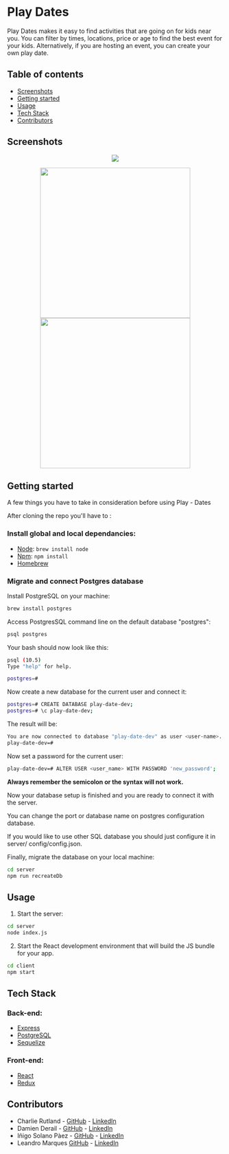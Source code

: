 
# Play Dates

<p>
Play Dates makes it easy to find activities that are going on for kids near you.  You can filter by times, locations, price or age to find the best event for your kids. Alternatively, if you are hosting an event, you can create your own play date.
</p>

## Table of contents

* [Screenshots](#screenshots)
* [Getting started](#getting-started)
* [Usage](#usage)
* [Tech Stack](#tech-stack)
* [Contributors](#contributors)


## Screenshots

<p align="center">
  <img src= "https://res.cloudinary.com/cjrrcrosr/image/upload/v1544297572/Screenshot_2018-12-08_at_20.11.45.png"/>
  </p>
  <p align="center">
  <img src= "https://res.cloudinary.com/cjrrcrosr/image/upload/v1544439529/Screenshot_2018-12-10_at_11.58.02.png" height="350px"/>   <img src= "https://res.cloudinary.com/cjrrcrosr/image/upload/c_scale,w_300/v1544297570/Screenshot_2018-12-08_at_20.23.09.png"height="350px"/>
  </p>


## Getting started

A few things you have to take in consideration before using Play - Dates

After cloning the repo you'll have to :

### Install global and local dependancies:

- [Node](https://nodejs.org/en/): `brew install node`
- [Npm](https://www.npmjs.com/): `npm install`
- [Homebrew](https://brew.sh/) 

### Migrate and connect Postgres database

Install PostgreSQL on your machine:

```bash
brew install postgres
```

Access PostgresSQL command line on the default database "postgres":

```bash
psql postgres
```

Your bash should now look like this:

```bash
psql (10.5)
Type "help" for help.

postgres=#
```

Now create a new database for the current user and connect it:

```bash
postgres=# CREATE DATABASE play-date-dev;
postgres=# \c play-date-dev;
```

The result will be:

```bash
You are now connected to database "play-date-dev" as user <user-name>.
play-date-dev=#
```

Now set a password for the current user:

```bash
play-date-dev=# ALTER USER <user_name> WITH PASSWORD 'new_password';
```

**Always remember the semicolon or the syntax will not work.**

Now your database setup is finished and you are ready to connect it with the server.

You can change the port or database name on postgres configuration database.

If you would like to use other SQL database you should just configure it in server/ config/config.json.

Finally, migrate the database on your local machine:

```bash
cd server
npm run recreateDb
```

## Usage

1. Start the server:

```bash
cd server
node index.js
```

2. Start the React development environment that will build the JS bundle for your app.

```bash
cd client
npm start
```

## Tech Stack

### Back-end:

- [Express](https://expressjs.com/)
- [PostgreSQL](https://www.postgresql.org/)
- [Sequelize](http://docs.sequelizejs.com/)

### Front-end: 

- [React](https://reactjs.org/) 
- [Redux](https://redux.js.org/)

## Contributors

- Charlie Rutland - [GitHub](https://github.com/charlierutland) - [LinkedIn](https://www.linkedin.com/in/charlie-rutland/)
- Damien Derail - [GitHub](https://github.com/Damien1208) - [LinkedIn](https://www.linkedin.com/in/damien-derail-b446932a/) 
- Iñigo Solano Pàez - [GitHub](https://github.com/1334) - [LinkedIn](https://www.linkedin.com/in/inigo-solano/)
- Leandro Marques [GitHub](https://github.com/rusomarques) - [LinkedIn](https://www.linkedin.com/in/leandro-marques-pereira/) 